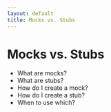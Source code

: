 ```yaml
---
layout: default
title: Mocks vs. Stubs
---
```


# Mocks vs. Stubs

* What are mocks?
* What are stubs?
* How do I create a mock?
* How do I create a stub?
* When to use which?
